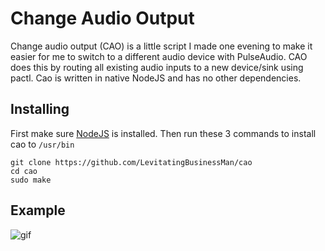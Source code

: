 # Change Audio Output
Change audio output (CAO) is a little script I made one evening to make it easier for me to switch to a different audio device with PulseAudio. CAO does this by routing all existing audio inputs to a new device/sink using pactl. Cao is written in native NodeJS and has no other dependencies.

## Installing
First make sure [NodeJS](https://nodejs.org/) is installed. Then run these 3 commands to install cao to `/usr/bin`
```SH
git clone https://github.com/LevitatingBusinessMan/cao
cd cao
sudo make
```

## Example
![gif](http://i.imgur.com/drDyn5N.gif)
